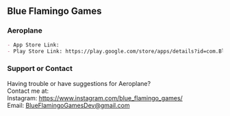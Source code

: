 ## Blue Flamingo Games


### Aeroplane

```markdown
- App Store Link: 
- Play Store Link: https://play.google.com/store/apps/details?id=com.BlueFlamingoGames.Aeroplane
```

### Support or Contact

Having trouble or have suggestions for Aeroplane?  
Contact me at:  
Instagram: https://www.instagram.com/blue_flamingo_games/  
Email: BlueFlamingoGamesDev@gmail.com
